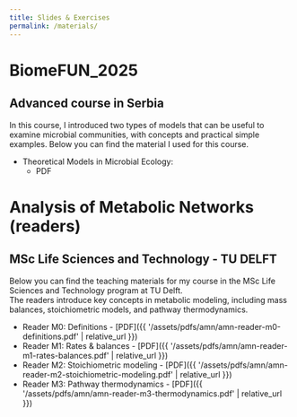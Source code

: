 ```yaml
---
title: Slides & Exercises
permalink: /materials/
---
```


# BiomeFUN_2025 
## Advanced course in Serbia

In this course, I introduced two types of models that can be useful to examine microbial communities, with concepts and practical simple examples. Below you can find the material I used for this course. 

- Theoretical Models in Microbial Ecology:
  - PDF

# Analysis of Metabolic Networks (readers)
## MSc Life Sciences and Technology - TU DELFT

Below you can find the teaching materials for my course in the MSc Life Sciences and Technology program at TU Delft.  
The readers introduce key concepts in metabolic modeling, including mass balances, stoichiometric models, and pathway thermodynamics.

- Reader M0: Definitions - [PDF]({{ '/assets/pdfs/amn/amn-reader-m0-definitions.pdf' | relative_url }})
- Reader M1: Rates & balances - [PDF]({{ '/assets/pdfs/amn/amn-reader-m1-rates-balances.pdf' | relative_url }})
- Reader M2: Stoichiometric modeling - [PDF]({{ '/assets/pdfs/amn/amn-reader-m2-stoichiometric-modeling.pdf' | relative_url }})
- Reader M3: Pathway thermodynamics - [PDF]({{ '/assets/pdfs/amn/amn-reader-m3-thermodynamics.pdf' | relative_url }})
